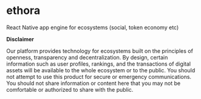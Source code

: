 # ethora
React Native app engine for ecosystems (social, token economy etc)

**Disclaimer**

Our platform provides technology for ecosystems built on the principles of openness, transparency and decentralization. By design, certain information such as user profiles, rankings, and the transactions of digital assets will be available to the whole ecosystem or to the public. You should not attempt to use this product for secure or emergency communications. You should not share information or content here that you may not be comfortable or authorized to share with the public.
